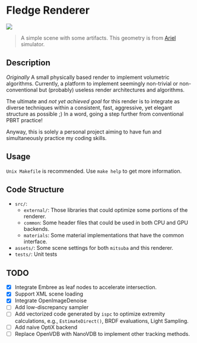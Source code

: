 # Fledge Renderer

![](https://file.yuyuko.cc/images/fledge_sample_0.jpg)

> A simple scene with some artifacts. This geometry is from [Ariel](https://github.com/betajippity/Ariel) simulator.

## Description

_Originally_ A small physically based render to implement volumetric algorithms.
Currently, a platform to implement seemingly non-trivial or non-conventional but (probably) useless render architectures and algorithms.

The ultimate and _not yet achieved goal_ for this render is to integrate as diverse techniques
within a consistent, fast, aggressive, yet elegant structure as possible ;)
In a word, going a step further from conventional PBRT practice!

Anyway, this is solely a personal project aiming to have fun and simultaneously practice my coding skills.

## Usage

`Unix Makefile` is recommended. Use `make help` to get more information.

## Code Structure

- `src/`:
  - `external/`: Those libraries that could optimize some portions of the renderer.
  - `common`: Some header files that could be used in both CPU and GPU backends.
  - `materials`: Some material implementations that have the common interface.
- `assets/`: Some scene settings for both `mitsuba` and this renderer.
- `tests/`: Unit tests

## TODO

- [x] Integrate Embree as leaf nodes to accelerate intersection.
- [x] Support XML scene loading
- [x] Integrate OpenImageDenoise
- [ ] Add low-discrepancy sampler
- [ ] Add vectorized code generated by `ispc` to optimize extremity calculations, e.g., `EstimateDirect()`, BRDF evaluations, Light Sampling.
- [ ] Add naive OptiX backend
- [ ] Replace OpenVDB with NanoVDB to implement other tracking methods.

